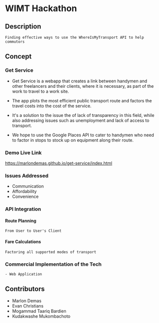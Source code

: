 # WIMT Hackathon

## Description

```
Finding effective ways to use the WhereIsMyTransport API to help commutors
```

## Concept

### Get Service


- Get Service is a webapp that creates a link between handymen and other freelancers and their clients, where it is necessary, as part of the work to travel to a work site.

- The app plots the most efficient public transport route and factors the travel costs into the cost of the service.

- It's a solution to the issue the of lack of transparency in this field, while also addressing issues such as unemployment and lack of access to transport. 

- We hope to use the Google Places API to cater to handymen who need to factor in stops to stock up on equipment along their route.


### Demo Live Link

https://marlondemas.github.io/get-service/index.html

### Issues Addressed

- Communication
- Affordability
- Convenience

### API Integration


#### Route Planning

```
From User to User's Client
```

#### Fare Calculations

```
Factoring all supported modes of transport
```

### Commercial Implementation of the Tech

```
- Web Application
```

## Contributors

- Marlon Demas
- Evan Christians
- Mogammad Taariq Bardien
- Kudakwashe Mukombachoto

